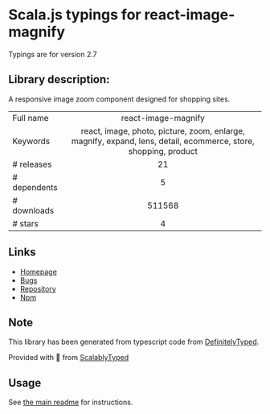 
# Scala.js typings for react-image-magnify

Typings are for version 2.7

## Library description:
A responsive image zoom component designed for shopping sites.

|                    |                 |
| ------------------ | :-------------: |
| Full name          | react-image-magnify |
| Keywords           | react, image, photo, picture, zoom, enlarge, magnify, expand, lens, detail, ecommerce, store, shopping, product |
| # releases         | 21 |
| # dependents       | 5 |
| # downloads        | 511568 |
| # stars            | 4 |

## Links
- [Homepage](https://github.com/ethanselzer/react-image-magnify)
- [Bugs](https://github.com/ethanselzer/react-image-magnify/issues)
- [Repository](https://github.com/ethanselzer/react-image-magnify)
- [Npm](https://www.npmjs.com/package/react-image-magnify)
    


## Note
This library has been generated from typescript code from [DefinitelyTyped](https://definitelytyped.org).

Provided with :purple_heart: from [ScalablyTyped](https://github.com/oyvindberg/ScalablyTyped)

## Usage
See [the main readme](../../readme.md) for instructions.


